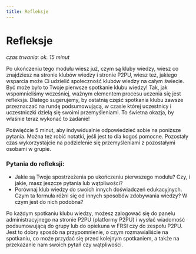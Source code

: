 ```yaml
---
title: Refleksje
---
```

# Refleksje

*czas trwania: ok. 15 minut*

Po ukończeniu tego modułu wiesz już, czym są kluby wiedzy, wiesz co znajdziesz na stronie klubów wiedzy i stronie P2PU, wiesz też, jakiego wsparcia może Ci udzielić społeczność klubów wiedzy na całym świecie. Być może było to Twoje pierwsze spotkanie klubu wiedzy! Tak, jak wspomnieliśmy wcześniej, ważnym elementem procesu uczenia się jest refleksja. Dlatego sugerujemy, by ostatnią część spotkania klubu zawsze przeznaczać na rundę podsumowującą, w czasie której uczestnicy i uczestniczki dzielą się swoimi przemyśleniami. To świetna okazja, by właśnie teraz wykonać to zadanie!
 
Poświęćcie 5 minut, aby indywidualnie odpowiedzieć sobie na poniższe pytania. Można też robić notatki, jeśli jest to dla kogoś pomocne. Pozostały czas wykorzystajcie na podzielenie się przemyśleniami z pozostałymi osobami w grupie. 
### Pytania do refleksji:
* Jakie są Twoje spostrzeżenia po ukończeniu pierwszego modułu? Czy, i jakie, masz jeszcze pytania lub wątpliwości?
* Porównaj klub wiedzy do swoich innych doświadczeń edukacyjnych. Czym ta formuła różni się od innych sposobów zdobywania wiedzy? W czym jest do nich podobna?

Po każdym spotkaniu klubu wiedzy, możesz zalogować się do panelu administracyjnego na stronie P2PU (platformy P2PU) i wysłać wiadomość podsumowującą do grupy lub do opiekuna w FRSI czy do zespołu P2PU. Jest to dobry sposób na przypomnienie, o czym rozmawialiście na spotkaniu, co może przydać się przed kolejnym spotkaniem, a także na przekazanie nam swoich pytań czy wątpliwości. 
